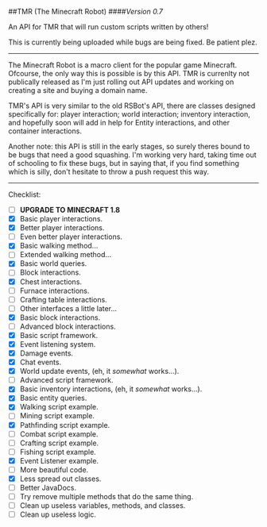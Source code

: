##TMR (The Minecraft Robot)
####<em>Version 0.7</em>

An API for TMR that will run custom scripts written by others!

This is currently being uploaded while bugs are being fixed. Be patient plez.

<hr>

The Minecraft Robot is a macro client for the popular game Minecraft. Ofcourse, the only way this is possible is by this API. TMR is currenlty not publically released as I'm just rolling out API updates and working on creating a site and buying a domain name.

TMR's API is very similar to the old RSBot's API, there are classes designed specifically for: player interaction; world interaction; inventory interaction, and hopefully soon will add in help for Entity interactions, and other container interactions.

Another note: this API is still in the early stages, so surely theres bound to be bugs that need a good squashing. I'm working very hard, taking time out of schooling to fix these bugs, but in saying that, if you find something which is silly, don't hesitate to throw a push request this way.

<hr>

Checklist:
- [ ] **UPGRADE TO MINECRAFT 1.8**
- [x] Basic player interactions.
 - [x] Better player interactions.
 - [ ] Even better player interactions.
 - [x] Basic walking method...
  - [ ] Extended walking method...
- [x] Basic world queries.
 - [ ] Block interactions.
  - [x] Chest interactions.
  - [ ] Furnace interactions.
  - [ ] Crafting table interactions.
  - [ ] Other interfaces a little later...
- [x] Basic block interactions.
 - [ ] Advanced block interactions.
- [x] Basic script framework.
 - [x] Event listening system.
  - [x] Damage events.
  - [x] Chat events.
  - [x] World update events, (eh, it <em>somewhat</em> works...).
 - [ ] Advanced script framework.
- [x] Basic inventory interactions, (eh, it <em>somewhat</em> works...).
- [x] Basic entity queries.
- [x] Walking script example.
- [ ] Mining script example.
- [x] Pathfinding script example.
- [ ] Combat script example.
- [ ] Crafting script example.
- [ ] Fishing script example.
- [x] Event Listener example.
- [ ] More beautiful code.
 - [x] Less spread out classes.
 - [ ] Better JavaDocs.
 - [ ] Try remove multiple methods that do the same thing.
 - [ ] Clean up useless variables, methods, and classes.
 - [ ] Clean up useless logic.
